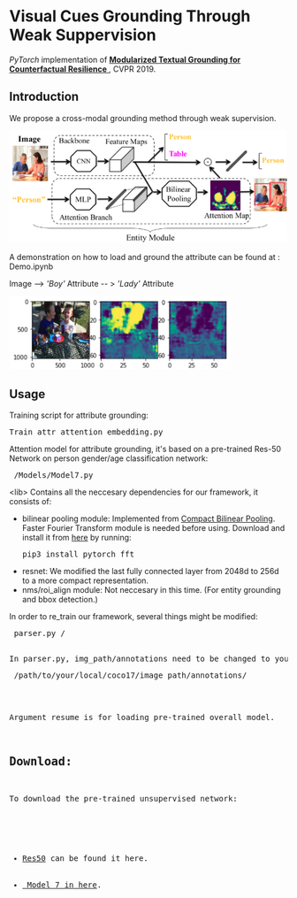 # Visual Cues Grounding Through Weak Suppervision

<i>PyTorch</i> implementation of **[Modularized Textual Grounding for Counterfactual Resilience
](http://openaccess.thecvf.com/content_CVPR_2019/papers/Fang_Modularized_Textual_Grounding_for_Counterfactual_Resilience_CVPR_2019_paper.pdf)** , CVPR 2019.

## Introduction
We propose a cross-modal grounding method through weak supervision.

![architecture](./results/architecture.png "Ground Visual Cue Through a Top-down Guided Design.")

A demonstration on how to load and ground the attribute can be found at : Demo.ipynb

Image -->  <em>'Boy'</em> Attribute -- > <em>'Lady'</em> Attribute
<p float="center">
  <img src="demo_attr.png" width="400" />
</p>


## Usage
Training script for attribute grounding: <pre>Train_attr_attention_embedding.py</pre>

Attention model for attribute grounding, it's based on a pre-trained Res-50 Network on person gender/age classification network:
<pre> /Models/Model7.py</pre>

\<lib> Contains all the neccesary dependencies for our framework, it consists of:

<ul>
  <li>bilinear pooling module: Implemented from <a href="https://github.com/DeepInsight-PCALab/CompactBilinearPooling-Pytorch">Compact Bilinear Pooling</a>. Faster Fourier Transform module is needed before using. Download and install it from <a href="https://github.com/DeepInsight-PCALab/CompactBilinearPooling-Pytorch">here</a> by running:
 <pre>pip3 install pytorch_fft</pre>
</li>
  <li>resnet: We modified the last fully connected layer from 2048d to 256d to a more compact representation.</li>
  <li>nms/roi_align module: Not neccesary in this time. (For entity grounding and bbox detection.)</li>
</ul></pre>

In order to re_train our framework, several things might be modified:
<pre> parser.py /<pre>

In parser.py, img_path/annotations need to be changed to your local coco_2017_train directory:
<pre> /path/to/your/local/coco17/image path/annotations/ </pre>

Argument resume is for loading pre-trained overall model.

## Download:
To download the pre-trained unsupervised network:
  <ul>
    <li><a href="https://drive.google.com/open?id=10syFqPtkUp4frDV6YEQbgbKs9dUdfTB_">Res50</a> can be found it here.</li>
    <li><a href="https://drive.google.com/open?id=1YPkw0n-beGZ1HTCxxroQTMa21nvg613p"> Model 7 in here</a>.</li>
  </ul>


